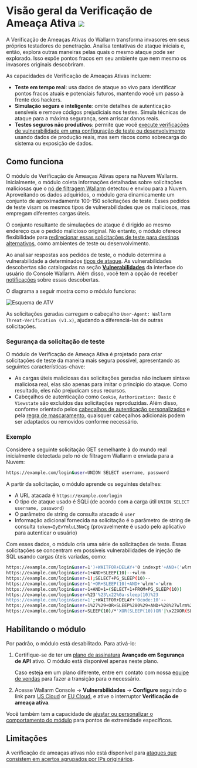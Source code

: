 [al-brute-force-attack]:      ../../attacks-vulns-list.md#bruteforce-attack
[al-forced-browsing]:         ../../attacks-vulns-list.md#forced-browsing

# Visão geral da Verificação de Ameaça Ativa <a href="../../../about-wallarm/subscription-plans/#subscription-plans"><img src="../../../images/api-security-tag.svg" style="border: none;"></a>

A Verificação de Ameaças Ativas do Wallarm transforma invasores em seus próprios testadores de penetração. Analisa tentativas de ataque iniciais e, então, explora outras maneiras pelas quais o mesmo ataque pode ser explorado. Isso expõe pontos fracos em seu ambiente que nem mesmo os invasores originais descobriram.

As capacidades de Verificação de Ameaças Ativas incluem:

* **Teste em tempo real**: usa dados de ataque ao vivo para identificar pontos fracos atuais e potenciais futuros, mantendo você um passo à frente dos hackers.
* **Simulação segura e inteligente**: omite detalhes de autenticação sensíveis e remove códigos prejudiciais nos testes. Simula técnicas de ataque para a máxima segurança, sem arriscar danos reais.
* **Testes seguros não produtivos**: permite que você [execute verificações de vulnerabilidade em uma configuração de teste ou desenvolvimento](running-test-on-staging.md) usando dados de produção reais, mas sem riscos como sobrecarga do sistema ou exposição de dados.

## Como funciona

O módulo de Verificação de Ameaças Ativas opera na Nuvem Wallarm. Inicialmente, o módulo coleta informações detalhadas sobre solicitações maliciosas que o [nó de filtragem Wallarm](../../installation/supported-deployment-options.md) detectou e enviou para a Nuvem. Aproveitando os dados adquiridos, o módulo gera dinamicamente um conjunto de aproximadamente 100-150 solicitações de teste. Esses pedidos de teste visam os mesmos tipos de vulnerabilidades que os maliciosos, mas empregam diferentes cargas úteis.

O conjunto resultante de simulações de ataque é dirigido ao mesmo endereço que o pedido malicioso original. No entanto, o módulo oferece flexibilidade para [redirecionar essas solicitações de teste para destinos alternativos](running-test-on-staging.md), como ambientes de teste ou desenvolvimento.

Ao analisar respostas aos pedidos de teste, o módulo determina a vulnerabilidade a determinados [tipos de ataque](../../attacks-vulns-list.md). As vulnerabilidades descobertas são catalogadas na seção [**Vulnerabilidades**](../../user-guides/vulnerabilities.md) da interface do usuário do Console Wallarm. Além disso, você tem a opção de receber [notificações](../../user-guides/settings/integrations/integrations-intro.md) sobre essas descobertas.

O diagrama a seguir mostra como o módulo funciona:

![Esquema de ATV](../../images/vulnerability-detection/active-threat-verification-scheme-prod.png)

As solicitações geradas carregam o cabeçalho `User-Agent: Wallarm Threat-Verification (v1.x)`, ajudando a diferenciá-las de outras solicitações.

### Segurança da solicitação de teste

O módulo de Verificação de Ameaça Ativa é projetado para criar solicitações de teste da maneira mais segura possível, apresentando as seguintes características-chave:

* As cargas úteis maliciosas das solicitações geradas não incluem sintaxe maliciosa real, elas são apenas para imitar o princípio do ataque. Como resultado, eles não prejudicam seus recursos.
* Cabeçalhos de autenticação como `Cookie`, `Authorization: Basic` e `Viewstate` são excluídos das solicitações reproduzidas. Além disso, conforme orientado pelos [cabeçalhos de autenticação personalizados](modify-requests-before-replay.md#replacing-original-authentication-data-with-test-data) e pela [regra de mascaramento](../../user-guides/rules/sensitive-data-rule.md), quaisquer cabeçalhos adicionais podem ser adaptados ou removidos conforme necessário.

### Exemplo

Considere a seguinte solicitação GET semelhante à do mundo real inicialmente detectada pelo nó de filtragem Wallarm e enviada para a Nuvem:

```bash
https://example.com/login&user=UNION SELECT username, password
```

A partir da solicitação, o módulo aprende os seguintes detalhes:

* A URL atacada é `https://example.com/login`
* O tipo de ataque usado é SQLi (de acordo com a carga útil `UNION SELECT username, password`)
* O parâmetro de string de consulta atacado é `user`
* Informação adicional fornecida na solicitação é o parâmetro de string de consulta `token=IyEvYmluL3NoCg` (provavelmente é usado pelo aplicativo para autenticar o usuário)

Com esses dados, o módulo cria uma série de solicitações de teste. Essas solicitações se concentram em possíveis vulnerabilidades de injeção de SQL usando cargas úteis variadas, como:

```bash
https://example.com/login&user=1')+WAITFOR+DELAY+'0 indexpt'+AND+('wlrm'='wlrm
https://example.com/login&user=1+AND+SLEEP(10)--+wlrm
https://example.com/login&user=1);SELECT+PG_SLEEP(10)--
https://example.com/login&user=1'+OR+SLEEP(10)+AND+'wlrm'='wlrm
https://example.com/login&user=1+AND+1=(SELECT+1+FROM+PG_SLEEP(10))
https://example.com/login&user=%23'%23\x22%0a-sleep(10)%23
https://example.com/login&user=1';+WAITFOR+DELAY+'0code:10'--
https://example.com/login&user=1%27%29+OR+SLEEP%280%29+AND+%28%27wlrm%27%3D%27wlrm
https://example.com/login&user=SLEEP(10)/*'XOR(SLEEP(10))OR'|\x22XOR(SLEEP(10))OR\x22*/
```

## Habilitando o módulo

Por padrão, o módulo está desabilitado. Para ativá-lo:

1. Certifique-se de ter um [plano de assinatura](../../about-wallarm/subscription-plans.md#subscription-plans) **Avançado em Segurança de API** ativo. O módulo está disponível apenas neste plano.

    Caso esteja em um plano diferente, entre em contato com nossa [equipe de vendas](mailto:sales@wallarm.com) para fazer a transição para o necessário.
1. Acesse Wallarm Console → **Vulnerabilidades** → **Configure** seguindo o link para [US Cloud](https://us1.my.wallarm.com/vulnerabilities/active?configure=true) or [EU Cloud](https://my.wallarm.com/vulnerabilities/active?configure=true), e ative o interruptor **Verificação de ameaça ativa**.

Você também tem a capacidade de [ajustar ou personalizar o comportamento do módulo](enable-disable-active-threat-verification.md) para pontos de extremidade específicos.

## Limitações

A verificação de ameaças ativas não está disponível para [ataques que consistem em acertos agrupados por IPs originários](../../user-guides/triggers/trigger-examples.md#group-hits-originating-from-the-same-ip-into-one-attack).
